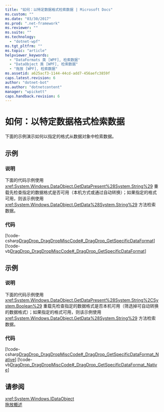 ```yaml
---
title: "如何：以特定数据格式检索数据 | Microsoft Docs"
ms.custom: ""
ms.date: "03/30/2017"
ms.prod: ".net-framework"
ms.reviewer: ""
ms.suite: ""
ms.technology: 
  - "dotnet-wpf"
ms.tgt_pltfrm: ""
ms.topic: "article"
helpviewer_keywords: 
  - "DataFormats 类 [WPF], 检索数据"
  - "DataObject 类 [WPF], 检索数据"
  - "拖放 [WPF], 检索数据"
ms.assetid: a625acf3-1144-44cd-add7-456aefc3859f
caps.latest.revision: 6
author: "dotnet-bot"
ms.author: "dotnetcontent"
manager: "wpickett"
caps.handback.revision: 6
---
```

# 如何：以特定数据格式检索数据
下面的示例演示如何以指定的格式从数据对象中检索数据。  
  
## 示例  
  
### 说明  
 下面的代码示例使用 <xref:System.Windows.DataObject.GetDataPresent%28System.String%29> 重载先检查指定的数据格式是否可用（本机方式或通过自动转换）；如果指定的格式可用，则该示例使用 <xref:System.Windows.DataObject.GetData%28System.String%29> 方法检索数据。  
  
### 代码  
 [!code-csharp[DragDrop_DragDropMiscCode#_DragDrop_GetSpecificDataFormat](../../../../samples/snippets/csharp/VS_Snippets_Wpf/DragDrop_DragDropMiscCode/CSharp/Window1.xaml.cs#_dragdrop_getspecificdataformat)]
 [!code-vb[DragDrop_DragDropMiscCode#_DragDrop_GetSpecificDataFormat](../../../../samples/snippets/visualbasic/VS_Snippets_Wpf/DragDrop_DragDropMiscCode/visualbasic/window1.xaml.vb#_dragdrop_getspecificdataformat)]  
  
## 示例  
  
### 说明  
 下面的代码示例使用 <xref:System.Windows.DataObject.GetDataPresent%28System.String%2CSystem.Boolean%29> 重载先检查指定的数据格式是否本机可用（筛选掉可自动转换的数据格式）；如果指定的格式可用，则该示例使用 <xref:System.Windows.DataObject.GetData%28System.String%29> 方法检索数据。  
  
### 代码  
 [!code-csharp[DragDrop_DragDropMiscCode#_DragDrop_GetSpecificDataFormat_Native](../../../../samples/snippets/csharp/VS_Snippets_Wpf/DragDrop_DragDropMiscCode/CSharp/Window1.xaml.cs#_dragdrop_getspecificdataformat_native)]
 [!code-vb[DragDrop_DragDropMiscCode#_DragDrop_GetSpecificDataFormat_Native](../../../../samples/snippets/visualbasic/VS_Snippets_Wpf/DragDrop_DragDropMiscCode/visualbasic/window1.xaml.vb#_dragdrop_getspecificdataformat_native)]  
  
## 请参阅  
 <xref:System.Windows.IDataObject>   
 [拖放概述](../../../../docs/framework/wpf/advanced/drag-and-drop-overview.md)